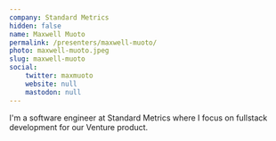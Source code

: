 ```yaml
---
company: Standard Metrics
hidden: false
name: Maxwell Muoto
permalink: /presenters/maxwell-muoto/
photo: maxwell-muoto.jpeg
slug: maxwell-muoto
social:
    twitter: maxmuoto
    website: null
    mastodon: null
---
```


I'm a software engineer at Standard Metrics where I focus on fullstack development for our Venture product.
